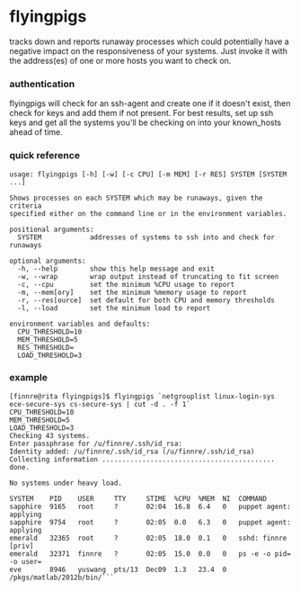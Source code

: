 flyingpigs
==========
tracks down and reports runaway processes which could potentially have a negative impact on the responsiveness of your systems. Just invoke it with the address(es) of one or more hosts you want to check on.

### authentication ###
flyingpigs will check for an ssh-agent and create one if it doesn't exist, then check for keys and add them if not present. For best results, set up ssh keys and get all the systems you'll be checking on into your known_hosts ahead of time.

### quick reference ###
```
usage: flyingpigs [-h] [-w] [-c CPU] [-m MEM] [-r RES] SYSTEM [SYSTEM ...]

Shows processes on each SYSTEM which may be runaways, given the criteria
specified either on the command line or in the environment variables.

positional arguments:
  SYSTEM            addresses of systems to ssh into and check for runaways

optional arguments:
  -h, --help        show this help message and exit
  -w, --wrap        wrap output instead of truncating to fit screen
  -c, --cpu         set the minimum %CPU usage to report
  -m, --mem[ory]    set the minimum %memory usage to report
  -r, --res[ource]  set default for both CPU and memory thresholds
  -l, --load        set the minimum load to report

environment variables and defaults:
  CPU_THRESHOLD=10
  MEM_THRESHOLD=5
  RES_THRESHOLD=
  LOAD_THRESHOLD=3
```

### example ###
```
[finnre@rita flyingpigs]$ flyingpigs `netgrouplist linux-login-sys ece-secure-sys cs-secure-sys | cut -d . -f 1`
CPU_THRESHOLD=10
MEM_THRESHOLD=5
LOAD_THRESHOLD=3
Checking 43 systems.
Enter passphrase for /u/finnre/.ssh/id_rsa:
Identity added: /u/finnre/.ssh/id_rsa (/u/finnre/.ssh/id_rsa)
Collecting information ........................................... done.

No systems under heavy load.

SYSTEM    PID    USER     TTY     STIME  %CPU  %MEM  NI  COMMAND
sapphire  9165   root     ?       02:04  16.8  6.4   0   puppet agent: applying
sapphire  9754   root     ?       02:05  0.0   6.3   0   puppet agent: applying
emerald   32365  root     ?       02:05  18.0  0.1   0   sshd: finnre [priv]
emerald   32371  finnre   ?       02:05  15.0  0.0   0   ps -e -o pid= -o user=
eve       8946   yuswang  pts/13  Dec09  1.3   23.4  0   /pkgs/matlab/2012b/bin/```
